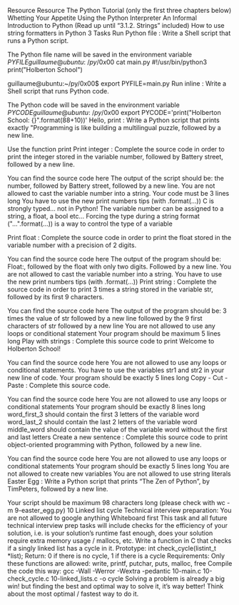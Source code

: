 Resource
Resource
The Python Tutorial (only the first three chapters below)
Whetting Your Appetite
Using the Python Interpreter
An Informal Introduction to Python (Read up until “3.1.2. Strings” included)
How to use string formatters in Python 3
Tasks
Run Python file : Write a Shell script that runs a Python script.

The Python file name will be saved in the environment variable $PYFILE
guillaume@ubuntu:~/py/0x00$ cat main.py 
#!/usr/bin/python3
print("Holberton School")

guillaume@ubuntu:~/py/0x00$ export PYFILE=main.py
Run inline : Write a Shell script that runs Python code.

The Python code will be saved in the environment variable $PYCODE
guillaume@ubuntu:~/py/0x00$ export PYCODE='print("Holberton School: {}".format(88+10))'
Hello, print : Write a Python script that prints exactly "Programming is like building a multilingual puzzle, followed by a new line.

Use the function print
Print integer : Complete the source code in order to print the integer stored in the variable number, followed by Battery street, followed by a new line.

You can find the source code here
The output of the script should be:
the number, followed by Battery street,
followed by a new line.
You are not allowed to cast the variable number into a string.
Your code must be 3 lines long
You have to use the new print numbers tips (with .format(...))
C is strongly typed… not in Python! The variable number can be assigned to a string, a float, a bool etc… Forcing the type during a string format ("...".format(...)) is a way to control the type of a variable

Print float : Complete the source code in order to print the float stored in the variable number with a precision of 2 digits.

You can find the source code here
The output of the program should be:
Float:, followed by the float with only two digits.
Followed by a new line.
You are not allowed to cast the variable number into a string.
You have to use the new print numbers tips (with .format(...))
Print string : Complete the source code in order to print 3 times a string stored in the variable str, followed by its first 9 characters.

You can find the source code here
The output of the program should be:
3 times the value of str
followed by a new line
followed by the 9 first characters of str
followed by a new line
You are not allowed to use any loops or conditional statement
Your program should be maximum 5 lines long
Play with strings : Complete this source code to print Welcome to Holberton School!

You can find the source code here
You are not allowed to use any loops or conditional statements.
You have to use the variables str1 and str2 in your new line of code.
Your program should be exactly 5 lines long
Copy - Cut - Paste : Complete this source code.

You can find the source code here
You are not allowed to use any loops or conditional statements
Your program should be exactly 8 lines long
word_first_3 should contain the first 3 letters of the variable word
word_last_2 should contain the last 2 letters of the variable word
middle_word should contain the value of the variable word without the first and last letters
Create a new sentence : Complete this source code to print object-oriented programming with Python, followed by a new line.

You can find the source code here
You are not allowed to use any loops or conditional statements
Your program should be exactly 5 lines long
You are not allowed to create new variables
You are not allowed to use string literals
Easter Egg : Write a Python script that prints “The Zen of Python”, by TimPeters, followed by a new line.

Your script should be maximum 98 characters long (please check with wc -m 9-easter_egg.py) 10 Linked list cycle Technical interview preparation:
You are not allowed to google anything
Whiteboard first
This task and all future technical interview prep tasks will include checks for the efficiency of your solution, i.e. is your solution’s runtime fast enough, does your solution require extra memory usage / mallocs, etc.
Write a function in C that checks if a singly linked list has a cycle in it.
Prototype: int check_cycle(listint_t *list);
Return: 0 if there is no cycle, 1 if there is a cycle
Requirements:
Only these functions are allowed: write, printf, putchar, puts, malloc, free
Compile the code this way: gcc -Wall -Werror -Wextra -pedantic 10-main.c 10-check_cycle.c 10-linked_lists.c -o cycle
Solving a problem is already a big win! but finding the best and optimal way to solve it, it’s way better! Think about the most optimal / fastest way to do it.